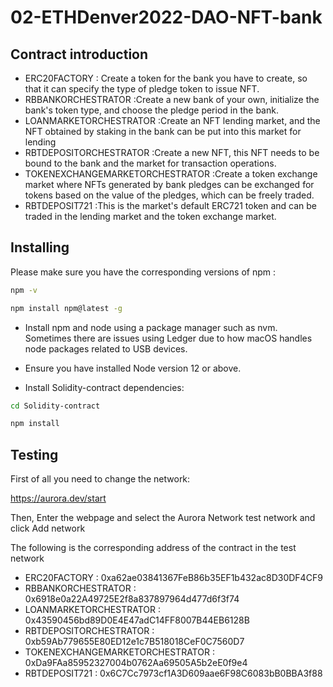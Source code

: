 # 02-ETHDenver2022-DAO-NFT-bank
## Contract introduction
- ERC20FACTORY : Create a token for the bank you have to create, so that it can specify the type of pledge token to issue NFT.
- RBBANKORCHESTRATOR :Create a new bank of your own, initialize the bank's token type, and choose the pledge period in the bank.
- LOANMARKETORCHESTRATOR :Create an NFT lending market, and the NFT obtained by staking in the bank can be put into this market for lending
- RBTDEPOSITORCHESTRATOR :Create a new NFT, this NFT needs to be bound to the bank and the market for transaction operations.
- TOKENEXCHANGEMARKETORCHESTRATOR :Create a token exchange market where NFTs generated by bank pledges can be exchanged for tokens based on the value of the pledges, which can be freely traded.
- RBTDEPOSIT721 :This is the market's default ERC721 token and can be traded in the lending market and the token exchange market.



## Installing

Please make sure you have the corresponding versions of npm :

```bash
npm -v
```
```bash
npm install npm@latest -g
```


- Install npm and node using a package manager such as nvm. Sometimes there are issues using Ledger due to how macOS handles node packages related to USB devices.
- Ensure you have installed Node version 12 or above.

- Install Solidity-contract dependencies:
```bash
cd Solidity-contract
```

```bash
npm install
```
## Testing

First of all you need to change the network:

https://aurora.dev/start

Then, Enter the webpage and select the Aurora Network test network and click Add network

The following is the corresponding address of the contract in the test network
- ERC20FACTORY : 0xa62ae03841367FeB86b35EF1b432ac8D30DF4CF9 
- RBBANKORCHESTRATOR : 0x6918e0a22A49725E2f8a837897964d477d6f3f74 
- LOANMARKETORCHESTRATOR : 0x43590456bd89D0E4E47adC14FF8007B44EB6128B 
- RBTDEPOSITORCHESTRATOR : 0xb59Ab779655E80ED12e1c7B518018CeF0C7560D7 
- TOKENEXCHANGEMARKETORCHESTRATOR : 0xDa9FAa85952327004b0762Aa69505A5b2eE0f9e4 
- RBTDEPOSIT721 : 0x6C7Cc7973cf1A3D609aae6F98C6083bB0BBA3f88 

